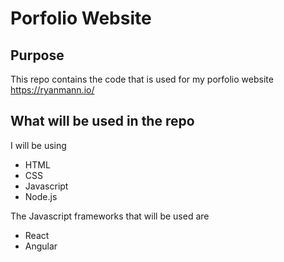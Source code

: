 # Porfolio Website
## Purpose
This repo contains the code that is used for my porfolio website https://ryanmann.io/

## What will be used in the repo
I will be using 
* HTML
* CSS
* Javascript
* Node.js

The Javascript frameworks that will be used are
* React
* Angular